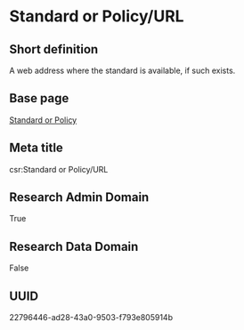 # Standard or Policy/URL
## Short definition
A web address where the standard is available, if such exists.
## Base page
[Standard or Policy](https://github.com/EuroCRIS/CASRAI-Dictionairies/blob/main/Objects/Standard%20or%20Policy.md)
## Meta title
csr:Standard or Policy/URL
## Research Admin Domain
True
## Research Data Domain
False
## UUID
22796446-ad28-43a0-9503-f793e805914b

